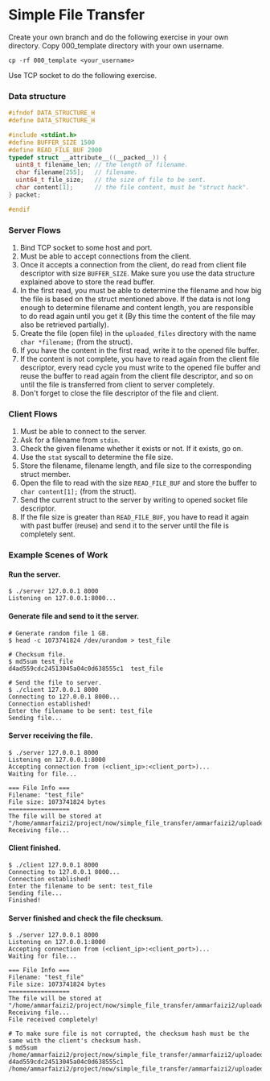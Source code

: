 # Simple File Transfer

Create your own branch and do the following exercise in your own directory. Copy 000_template directory with your own username.

```cp -rf 000_template <your_username>```

Use TCP socket to do the following exercise.

### Data structure
```c
#ifndef DATA_STRUCTURE_H
#define DATA_STRUCTURE_H

#include <stdint.h>
#define BUFFER_SIZE 1500
#define READ_FILE_BUF 2000
typedef struct __attribute__((__packed__)) {
  uint8_t filename_len; // the length of filename.
  char filename[255];   // filename.
  uint64_t file_size;   // the size of file to be sent.
  char content[1];      // the file content, must be "struct hack".
} packet;

#endif
```

### Server Flows
1. Bind TCP socket to some host and port.
2. Must be able to accept connections from the client.
3. Once it accepts a connection from the client, do read from client file descriptor with size `BUFFER_SIZE`. Make sure you use the data structure explained above to store the read buffer.
4. In the first read, you must be able to determine the filename and how big the file is based on the struct mentioned above. If the data is not long enough to determine filename and content length, you are responsible to do read again until you get it (By this time the content of the file may also be retrieved partially).
5. Create the file (open file) in the `uploaded_files` directory with the name `char *filename;` (from the struct).
6. If you have the content in the first read, write it to the opened file buffer.
7. If the content is not complete, you have to read again from the client file descriptor, every read cycle you must write to the opened file buffer and reuse the buffer to read again from the client file descriptor, and so on until the file is transferred from client to server completely.
8. Don't forget to close the file descriptor of the file and client.

### Client Flows
1. Must be able to connect to the server.
2. Ask for a filename from `stdin`.
3. Check the given filename whether it exists or not. If it exists, go on.
4. Use the `stat` syscall to determine the file size.
5. Store the filename, filename length, and file size to the corresponding struct member.
6. Open the file to read with the size `READ_FILE_BUF` and store the buffer to `char content[1];` (from the struct).
7. Send the current struct to the server by writing to opened socket file descriptor.
8. If the file size is greater than `READ_FILE_BUF`, you have to read it again with past buffer (reuse) and send it to the server until the file is completely sent.

### Example Scenes of Work

#### Run the server.
```
$ ./server 127.0.0.1 8000
Listening on 127.0.0.1:8000...
```

#### Generate file and send to it the server.
```
# Generate random file 1 GB.
$ head -c 1073741824 /dev/urandom > test_file

# Checksum file.
$ md5sum test_file
d4ad559cdc24513045a04c0d638555c1  test_file

# Send the file to server.
$ ./client 127.0.0.1 8000
Connecting to 127.0.0.1 8000...
Connection established!
Enter the filename to be sent: test_file
Sending file...
```

#### Server receiving the file.
```
$ ./server 127.0.0.1 8000
Listening on 127.0.0.1:8000
Accepting connection from (<client_ip>:<client_port>)...
Waiting for file...

=== File Info ===
Filename: "test_file"
File size: 1073741824 bytes
=================
The file will be stored at "/home/ammarfaizi2/project/now/simple_file_transfer/ammarfaizi2/uploaded_files/test_file".
Receiving file...
```

#### Client finished.
```
$ ./client 127.0.0.1 8000
Connecting to 127.0.0.1 8000...
Connection established!
Enter the filename to be sent: test_file
Sending file...
Finished!
```

#### Server finished and check the file checksum.
```
$ ./server 127.0.0.1 8000
Listening on 127.0.0.1:8000
Accepting connection from (<client_ip>:<client_port>)...
Waiting for file...

=== File Info ===
Filename: "test_file"
File size: 1073741824 bytes
=================
The file will be stored at "/home/ammarfaizi2/project/now/simple_file_transfer/ammarfaizi2/uploaded_files/test_file".
Receiving file...
File received completely!

# To make sure file is not corrupted, the checksum hash must be the same with the client's checksum hash.
$ md5sum /home/ammarfaizi2/project/now/simple_file_transfer/ammarfaizi2/uploaded_files/test_file
d4ad559cdc24513045a04c0d638555c1 /home/ammarfaizi2/project/now/simple_file_transfer/ammarfaizi2/uploaded_files/test_file
```
